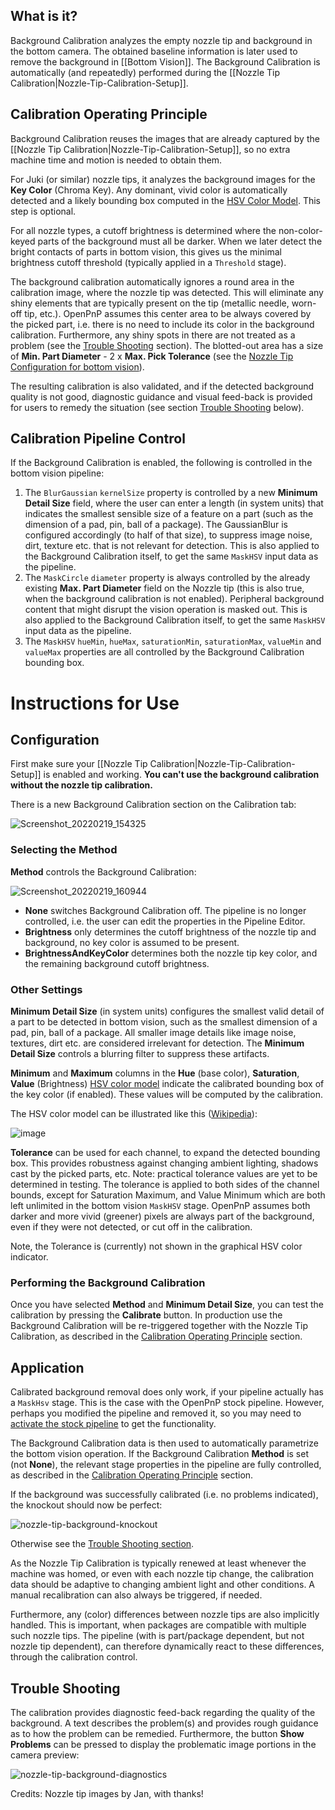 ## What is it?

Background Calibration analyzes the empty nozzle tip and background in the bottom camera. The obtained baseline information is later used to remove the background in [[Bottom Vision]]. The Background Calibration is automatically (and repeatedly) performed during the [[Nozzle Tip Calibration|Nozzle-Tip-Calibration-Setup]]. 

## Calibration Operating Principle

Background Calibration reuses the images that are already captured by the [[Nozzle Tip Calibration|Nozzle-Tip-Calibration-Setup]], so no extra machine time and motion is needed to obtain them. 

For Juki (or similar) nozzle tips, it analyzes the background images for the **Key Color** (Chroma Key). Any dominant, vivid color is automatically detected and a likely bounding box computed in the [HSV Color Model](https://en.wikipedia.org/wiki/HSL_and_HSV). This step is optional.

For all nozzle types, a cutoff brightness is determined where the non-color-keyed parts of the background must all be darker. When we later detect the bright contacts of parts in bottom vision, this gives us the minimal brightness cutoff threshold (typically applied in a `Threshold` stage). 

The background calibration automatically ignores a round area in the calibration image, where the nozzle tip was detected. This will eliminate any shiny elements that are typically present on the tip (metallic needle, worn-off tip, etc.). OpenPnP assumes this center area to be always covered by the picked part, i.e. there is no need to include its color in the background calibration. Furthermore, any shiny spots in there are not treated as a problem (see the [Trouble Shooting](#trouble-shooting) section). The blotted-out area has a size of **Min. Part Diameter** - 2 x **Max. Pick Tolerance** (see the [Nozzle Tip Configuration for bottom vision](https://github.com/openpnp/openpnp/wiki/DetectRectlinearSymmetry#nozzle-tip-configuration)).

The resulting calibration is also validated, and if the detected background quality is not good, diagnostic guidance and visual feed-back is provided for users to remedy the situation (see section [Trouble Shooting](#trouble-shooting) below).

## Calibration Pipeline Control

If the Background Calibration is enabled, the following is controlled in the bottom vision pipeline:

1. The `BlurGaussian` `kernelSize` property is controlled by a new **Minimum Detail Size** field, where the user can enter a length (in system units) that indicates the smallest sensible size of a feature on a part (such as the dimension of a pad, pin, ball of a package). The GaussianBlur is configured accordingly (to half of that size), to suppress image noise, dirt, texture etc. that is not relevant for detection. This is also applied to the Background Calibration itself, to get the same `MaskHSV` input data as the pipeline.
2. The `MaskCircle` `diameter` property is always controlled by the already existing **Max. Part Diameter** field on the Nozzle tip (this is also true, when the background calibration is not enabled). Peripheral background content that might disrupt the vision operation is masked out. This is also applied to the Background Calibration itself, to get the same `MaskHSV` input data as the pipeline.
3. The `MaskHSV` `hueMin`, `hueMax`, `saturationMin`,  `saturationMax`, `valueMin` and `valueMax` properties are all controlled by the Background Calibration bounding box.  

# Instructions for Use

## Configuration
First make sure your [[Nozzle Tip Calibration|Nozzle-Tip-Calibration-Setup]] is enabled and working. **You can't use the background calibration without the nozzle tip calibration.**

There is a new Background Calibration section on the Calibration tab: 

![Screenshot_20220219_154325](https://user-images.githubusercontent.com/9963310/154806475-db1c38d9-7be9-44f7-8bd4-86e06fbdcba4.png)

### Selecting the Method

**Method** controls the Background Calibration:

![Screenshot_20220219_160944](https://user-images.githubusercontent.com/9963310/154806671-75d40a06-bd88-42d1-b309-517f283cc75a.png)

- **None** switches Background Calibration off. The pipeline is no longer controlled, i.e. the user can edit the properties in the Pipeline Editor. 
- **Brightness** only determines the cutoff brightness of the nozzle tip and background, no key color is assumed to be present. 
- **BrightnessAndKeyColor** determines both the nozzle tip key color, and the remaining background cutoff brightness. 


### Other Settings

**Minimum Detail Size** (in system units) configures the smallest valid detail of a part to be detected in bottom vision, such as the smallest dimension of a pad, pin, ball of a package. All smaller image details like image noise, textures, dirt etc. are considered irrelevant for detection. The **Minimum Detail Size** controls a blurring filter to suppress these artifacts.

**Minimum** and **Maximum** columns in the **Hue** (base color), **Saturation**, **Value** (Brightness) [HSV color model](https://en.wikipedia.org/wiki/HSL_and_HSV) indicate the calibrated bounding box of the key color (if enabled). These values will be computed by the calibration.

The HSV color model can be illustrated like this ([Wikipedia](https://en.wikipedia.org/wiki/HSL_and_HSV)):

![image](https://user-images.githubusercontent.com/9963310/154807032-f8de9cd1-daf9-4de3-8fb2-02884266c4e7.png)

**Tolerance** can be used for each channel, to expand the detected bounding box. This provides robustness against changing ambient lighting, shadows cast by the picked parts, etc. Note: practical tolerance values are yet to be determined in testing. The tolerance is applied to both sides of the channel bounds, except for Saturation Maximum, and Value Minimum which are both  left unlimited in the bottom vision `MaskHSV` stage. OpenPnP assumes both darker and more vivid (greener) pixels are always part of the background, even if they were not detected, or cut off in the calibration. 

Note, the Tolerance is (currently) not shown in the graphical HSV color indicator. 

### Performing the Background Calibration

Once you have selected **Method** and **Minimum Detail Size**, you can test the calibration by pressing the **Calibrate** button. In production use the Background Calibration will be re-triggered together with the Nozzle Tip Calibration, as described in the [Calibration Operating Principle](#calibration-operating-principle) section. 

## Application

Calibrated background removal does only work, if your pipeline actually has a `MaskHsv` stage. This is the case with the OpenPnP stock pipeline. However, perhaps you modified the pipeline and removed it, so you may need to [activate the stock pipeline](/openpnp/openpnp/wiki/Computer-Vision#using-new-stock-pipelines) to get the functionality.

The Background Calibration data is then used to automatically parametrize the bottom vision operation. If the Background Calibration **Method** is set (not **None**), the relevant stage properties in the pipeline are fully controlled, as described in the [Calibration Operating Principle](#calibration-operating-principle) section. 

If the background was successfully calibrated (i.e. no problems indicated), the knockout should now be perfect:

![nozzle-tip-background-knockout](https://user-images.githubusercontent.com/9963310/154805842-e565ec69-a890-4757-963c-2ffe603cdf3f.gif)

Otherwise see the [Trouble Shooting section](#trouble-shooting).

As the Nozzle Tip Calibration is typically renewed at least whenever the machine was homed, or even with each nozzle tip change, the calibration data should be adaptive to changing ambient light and other conditions. A manual recalibration can also always be triggered, if needed.

Furthermore, any (color) differences between nozzle tips are also implicitly handled. This is important, when packages are compatible with multiple such nozzle tips. The pipeline (with is part/package dependent, but not nozzle tip dependent), can therefore dynamically react to these differences, through the calibration control. 

## Trouble Shooting

The calibration provides diagnostic feed-back regarding the quality of the background. A text describes the problem(s) and provides rough guidance as to how the problem can be remedied. Furthermore, the button **Show Problems** can be pressed to display the problematic image portions in the camera preview:

![nozzle-tip-background-diagnostics](https://user-images.githubusercontent.com/9963310/154807616-560c3710-6de2-4c44-ae6e-52625f0b4041.gif)

Credits: Nozzle tip images by Jan, with thanks!